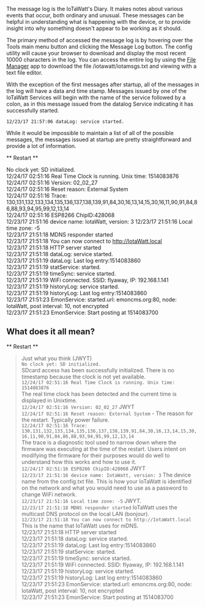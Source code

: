 The message log is the IoTaWatt's Diary.  It makes notes about various events that occur, both ordinary and unusual.  These messages can be helpful in understanding what is happening with the device, or to provide insight into why something doesn't appear to be working as it should.

The primary method of accessed the message log is by hovering over the Tools main menu button and clicking the Message Log button.  The config utility will cause your browser to download and display the most recent 10000 characters in the log. You can access the entire log by using the [File Manager](https://github.com/boblemaire/IoTaWatt/wiki/File-Manager-and-Editor) app to download the file /iotawatt/iotamsgs.txt and viewing with a text file editor.

With the exception of the first messages after startup, all of the messages in the log will have a data and time stamp.  Messages issued by one of the IoTaWatt Services will begin with the name of the service followed by a colon, as in this message issued from the datalog Service indicating it has successfully started.

`12/23/17 21:57:06 dataLog: service started.`

While it would be impossible to maintain a list of all of the possible messages, the messages issued at startup are pretty straightforward and provide a lot of information.

** Restart **  

No clock yet: SD initialized.  
12/24/17 02:51:16 Real Time Clock is running. Unix time: 1514083876  
12/24/17 02:51:16 Version: 02_02_27  
12/24/17 02:51:16 Reset reason: External System  
12/24/17 02:51:16 Trace:   130,131,132,133,134,135,136,137,138,139,91,84,30,16,13,14,15,30,16,11,90,91,84,86,88,93,94,95,99,12,13,14  
12/24/17 02:51:16 ESP8266 ChipID:428068   
12/23/17 21:51:16 device name: IotaWatt, version: 3
12/23/17 21:51:16 Local time zone: -5  
12/23/17 21:51:18 MDNS responder started  
12/23/17 21:51:18 You can now connect to http://IotaWatt.local  
12/23/17 21:51:18 HTTP server started  
12/23/17 21:51:18 dataLog: service started.  
12/23/17 21:51:19 dataLog: Last log entry:1514083860  
12/23/17 21:51:19 statService: started.  
12/23/17 21:51:19 timeSync: service started.  
12/23/17 21:51:19 WiFi connected. SSID: flyaway, IP: 192.168.1.141  
12/23/17 21:51:19 historyLog: service started.  
12/23/17 21:51:19 historyLog: Last log entry:1514083860  
12/23/17 21:51:23 EmonService: started.url: emoncms.org:80, node: IotaWatt, post interval: 10, not encrypted  
12/23/17 21:51:23 EmonService: Start posting at 1514083700  

## What does it all mean?

** Restart **  
> Just what you think (JWYT)    
`No clock yet: SD initialized. `   
> SDcard access has been successfully initialized.  There is no timestamp because the clock is not yet available.  
`12/24/17 02:51:16 Real Time Clock is running. Unix time: 1514083876  `  
> The real time clock has been detected and the current time is displayed in Unixtime.  
`12/24/17 02:51:16 Version: 02_02_27` JWYT   
`12/24/17 02:51:16 Reset reason: External System` - The reason for the restart. Typically power failure.  
`12/24/17 02:51:16 Trace:   130,131,132,133,134,135,136,137,138,139,91,84,30,16,13,14,15,30,16,11,90,91,84,86,88,93,94,95,99,12,13,14`  
The trace is a diagnostic tool used to narrow down where the firmware was executing at the time of the restart.  Users intent on modifying the firmware for their purposes would do well to understand how this works and how to use it.  
`12/24/17 02:51:16 ESP8266 ChipID:428068` JWYT     
`12/23/17 21:51:16 device name: IotaWatt, version: 3` The device name from the config.txt file.  This is how your IoTaWatt is identified on the network and what you would need to use as a password to change WiFi network.  
`12/23/17 21:51:16 Local time zone: -5` JWYT.   
`12/23/17 21:51:18 MDNS responder started` IoTaWatt uses the multicast DNS protocol on the local LAN (bonjour).    
`12/23/17 21:51:18 You can now connect to http://IotaWatt.local`  This is the name that IoTaWatt uses for mDNS.  
12/23/17 21:51:18 HTTP server started  
12/23/17 21:51:18 dataLog: service started.  
12/23/17 21:51:19 dataLog: Last log entry:1514083860  
12/23/17 21:51:19 statService: started.  
12/23/17 21:51:19 timeSync: service started.  
12/23/17 21:51:19 WiFi connected. SSID: flyaway, IP: 192.168.1.141  
12/23/17 21:51:19 historyLog: service started.  
12/23/17 21:51:19 historyLog: Last log entry:1514083860  
12/23/17 21:51:23 EmonService: started.url: emoncms.org:80, node: IotaWatt, post interval: 10, not encrypted  
12/23/17 21:51:23 EmonService: Start posting at 1514083700  



